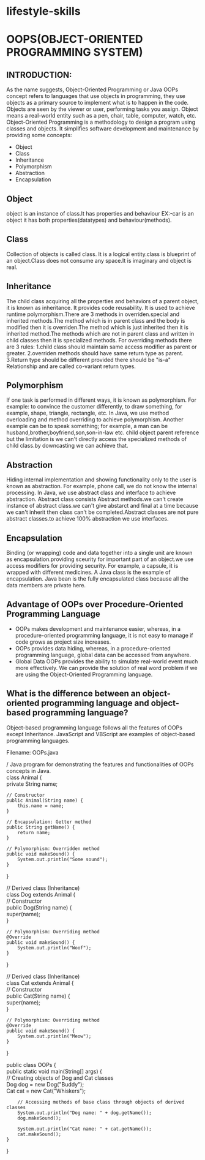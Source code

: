 # lifestyle-skills

# OOPS(OBJECT-ORIENTED PROGRAMMING SYSTEM)

## INTRODUCTION:
As the name suggests, Object-Oriented Programming or Java OOPs concept refers to languages that use objects in programming, they use objects as a primary source to implement what is to happen in the code. Objects are seen by the viewer or user, performing tasks you assign.
Object means a real-world entity such as a pen, chair, table, computer, watch, etc. Object-Oriented Programming is a methodology to design a program using classes and objects. It simplifies software development and maintenance by providing some concepts:
   * Object
   * Class
   * Inheritance
   * Polymorphism
   * Abstraction
   * Encapsulation
## Object
object is an instance of class.It has properties and behaviour EX:-car is an object it has both properties(datatypes) and behaviour(methods).
## Class
Collection of objects is called class. It is a logical entity.class is blueprint of an object.Class does not consume any space.It is imaginary and object is real.
## Inheritance
The child class acquiring all the properties and behaviors of a parent object, it is known as inheritance. It provides code reusability. It is used to achieve runtime polymorphism.There are 3 methods in overriden.special and inherited methods.The method which is in parent class and the body is modified then it is overriden.The method which is just inherited then it is inherited method.The methods which are not in parent class and written in child classes then it is specialized methods.
For overriding methods there are 3 rules:
1.child class should maintain same access modifier as parent or greater.
2.overriden methods should have same return type as parent.
3.Return type should be different provided there should be "is-a" Relationship and are called co-variant return types. 

## Polymorphism

If one task is performed in different ways, it is known as polymorphism. For example: to convince the customer differently, to draw something, for example, shape, triangle, rectangle, etc.
In Java, we use method overloading and method overriding to achieve polymorphism.
Another example can be to speak something; for example, a man can be husband,brother,boyfriend,son,son-in-law etc.
child object parent reference but the limitation is we can't directly access the specialized methods of child class.by downcasting we can achieve that.

## Abstraction

Hiding internal implementation and showing functionality only to the user is known as abstraction. For example, phone call, we do not know the internal processing.
In Java, we use abstract class and interface to achieve abstraction.
Abstract class consists Abstract methods.we can't create instance of abstract class.we can't give abstarct and final at a time because we can't inherit then class can't be completed.Abstract classes are not pure abstract classes.to achieve 100% abstraction we use interfaces.

## Encapsulation
Binding (or wrapping) code and data together into a single unit are known as encapsulation.providing sceurity for important part of an object.we use access modifiers for providing security. For example, a capsule, it is wrapped with different medicines.
A Java class is the example of encapsulation. Java bean is the fully encapsulated class because all the data members are private here.

## Advantage of OOPs over Procedure-Oriented Programming Language
* OOPs makes development and maintenance easier, whereas, in a procedure-oriented programming language, it is not easy to manage if code grows as project size increases.
*  OOPs provides data hiding, whereas, in a procedure-oriented programming language, global data can be accessed from anywhere.
*  Global Data OOPs provides the ability to simulate real-world event much more effectively. We can provide the solution of real word problem if we are using the Object-Oriented Programming language.

## What is the difference between an object-oriented programming language and object-based programming language?
Object-based programming language follows all the features of OOPs except Inheritance. JavaScript and VBScript are examples of object-based programming languages.

Filename: OOPs.java

/ Java program for demonstrating the features and functionalities of OOPs concepts in Java.  
class Animal {  
    private String name;  
  
    // Constructor  
    public Animal(String name) {  
        this.name = name;  
    }  
  
    // Encapsulation: Getter method  
    public String getName() {  
        return name;  
    }  
  
    // Polymorphism: Overridden method  
    public void makeSound() {  
        System.out.println("Some sound");  
    }  
}  
  
// Derived class (Inheritance)  
class Dog extends Animal {  
    // Constructor  
    public Dog(String name) {  
        super(name);  
    }  
  
    // Polymorphism: Overriding method  
    @Override  
    public void makeSound() {  
        System.out.println("Woof");  
    }  
}  
  
// Derived class (Inheritance)  
class Cat extends Animal {  
    // Constructor  
    public Cat(String name) {  
        super(name);  
    }  
  
    // Polymorphism: Overriding method  
    @Override  
    public void makeSound() {  
        System.out.println("Meow");  
    }  
}  
  
public class OOPs {  
    public static void main(String[] args) {  
        // Creating objects of Dog and Cat classes  
        Dog dog = new Dog("Buddy");  
        Cat cat = new Cat("Whiskers");  
  
        // Accessing methods of base class through objects of derived classes  
        System.out.println("Dog name: " + dog.getName());  
        dog.makeSound();  
  
        System.out.println("Cat name: " + cat.getName());  
        cat.makeSound();  
    }  
}  
